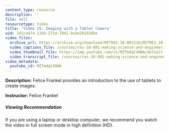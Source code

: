 ```yaml
---
content_type: resource
description: ''
file: null
resourcetype: Video
title: 'Video 15: Imaging with a Tablet Camera'
uid: 1d2ca474-11dd-271d-7861-8cbe201928be
video_files:
  archive_url: https://archive.org/download/MITRES.10-001S16/MITRES_10-001S16_Track19_300k.mp4
  video_captions_file: /courses/res-10-001-making-science-and-engineering-pictures-a-practical-guide-to-presenting-your-work-spring-2016/32925639d839561a8290e65de7708cc5_MZTmdqC49WA.vtt
  video_thumbnail_file: https://img.youtube.com/vi/MZTmdqC49WA/default.jpg
  video_transcript_file: /courses/res-10-001-making-science-and-engineering-pictures-a-practical-guide-to-presenting-your-work-spring-2016/2d4bbd9fb8654f00d2afd1f216a928ed_MZTmdqC49WA.pdf
video_metadata:
  youtube_id: MZTmdqC49WA
---
```


**Description:** Felice Frankel provides an introduction to the use of tablets to create images.

**Instructor:** Felice Frankel

##### Viewing Recommendation

If you are using a laptop or desktop computer, we recommend you watch the video in full screen mode in high definition (HD).